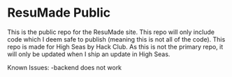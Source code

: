# ResuMade Public
This is the public repo for the ResuMade site. This repo will only include code which I deem safe to publish (meaning this is not all of the code). This repo is made for High Seas by Hack Club. As this is not the primary repo, it will only be updated when I ship an update in High Seas. 

Known Issues:
-backend does not work
